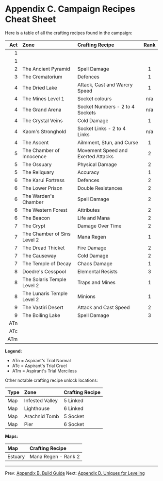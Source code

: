 # Appendix C. Campaign Recipes Cheat Sheet

Here is a table of all the crafting recipes found in the campaign:

| Act | Zone                        | Crafting Recipe                    | Rank |
|----:|:----------------------------|:-----------------------------------|:----:|
|   1 |                             | | |
|   1 |                             | | |
|   2 | The Ancient Pyramid         | Spell Damage                       |  1  |
|   3 | The Crematorium             | Defences                           |  1  |
|   4 | The Dried Lake              | Attack, Cast and Warcry Speed      |  1  |
|   4 | The Mines Level 1           | Socket colours                     | n/a |
|   4 | The Grand Arena             | Socket Numbers - 2 to 4 Sockets    | n/a |
|   4 | The Crystal Veins           | Cold Damage                        |  1  |
|   4 | Kaom's Stronghold           | Socket Links - 2 to 4 Links        | n/a |
|   4 | The Ascent                  | Ailmment, Stun, and Curse          |  1  |
|   5 | The Chamber of Innocence    | Movement Speed and Exerted Attacks |  2  |
|   5 | The Ossuary                 | Physical Damage                    |  2  |
|   5 | The Reliquary               | Accuracy                           |  1  |
|   6 | The Karui Fortress          | Defences                           |  2  |
|   6 | The Lower Prison            | Double Resistances                 |  2  |
|   6 | The Warden's Chamber        | Spell Damage                       |  2  |
|   6 | The Western Forest          | Attributes                         |  2  |
|   6 | The Beacon                  | Life and Mana                      |  2  |
|   7 | The Crypt                   | Damage Over Time                   |  2  |
|   7 | The Chamber of Sins Level 2 | Mana Regen                         |  1  |
|   7 | The Dread Thicket           | Fire Damage                        |  2  |
|   7 | The Causeway                | Cold Damage                        |  2  |
|   7 | The Temple of Decay         | Chaos Damage                       |  1  |
|   8 | Doedre's Cesspool           | Elemental Resists                  |  3  |
|   8 | The Solaris Temple Level 2  | Traps and Mines                    |  1  |
|   8 | The Lunaris Temple Level 2  | Minions                            |  1  |
|   9 | The Vastiri Desert          | Attack and Cast Speed              |  2  |
|   9 | The Boiling Lake            | Spell Damage                       |  3  |
| ATn |                             | | |
| ATc |                             | | |
| ATm |                             | | |

**Legend:**

* ATn = Aspirant's Trial Normal
* ATc = Aspirant's Trial Cruel
* ATm = Aspirant's Trial Merciless

Other notable crafting recipe unlock locations:

| Type| Zone              | Crafting Recipe |
|:----|:------------------|:----------------|
| Map | Infested Valley   | 5 Linked        |
| Map | Lighthouse        | 6 Linked        |
| Map | Arachnid Tomb     | 5 Socket        |
| Map | Pier              | 6 Socket        |

**Maps:**

| Map | Crafting Recipe         |
|:----|:------------------------|
| Estuary | Mana Regen - Rank 2 |

---

Prev: [Appendix B. Build Guide](appendix_b_build_guide.md)
Next: [Appendix D. Uniques for Leveling](appendix_d_uniques.md)
